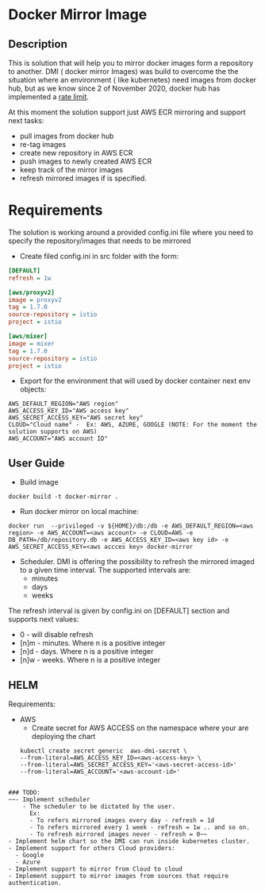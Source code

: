 # Docker Mirror Image

## Description

This is solution that will help you to mirror docker images form a repository to another.
DMI ( docker mirror Images) was build to overcome the the situation where an environment ( like kubernetes) need images from
docker hub, but as we know since 2 of November 2020, docker hub has implemented a [rate limit](https://www.docker.com/increase-rate-limits#:~:text=The%20rate%20limits%20will%20be,the%20six%20hour%20window%20elapses.).

At this moment the solution support just AWS ECR mirroring and support next tasks:
- pull images from docker hub
- re-tag images
- create new repository in AWS ECR
- push images to newly created AWS ECR
- keep track of the mirror images
- refresh mirrored images if is specified.


# Requirements
The solution is working around a provided config.ini file where you need to specify the repository/images that needs to be mirrored
- Create filed config.ini in src folder with the form:

```ini
[DEFAULT]
refresh = 1w

[aws/proxyv2]
image = proxyv2
tag = 1.7.0
source-repository = istio
project = istio

[aws/mixer]
image = mixer
tag = 1.7.0
source-repository = istio
project = istio
```
- Export for the environment that will used by docker container next env objects:

```shell script
AWS_DEFAULT_REGION="AWS region"
AWS_ACCESS_KEY_ID="AWS access key"
AWS_SECRET_ACCESS_KEY="AWS secret key"
CLOUD="Cloud name" -  Ex: AWS, AZURE, GOOGLE (NOTE: For the moment the solution supports on AWS)
AWS_ACCOUNT="AWS account ID"
```



## User Guide
-  Build image
```shell script
docker build -t docker-mirror .
```

- Run docker mirror on local machine:

```shell script
docker run  --privileged -v ${HOME}/db:/db -e AWS_DEFAULT_REGION=<aws region> -e AWS_ACCOUNT=<aws account> -e CLOUD=AWS -e DB_PATH=/db/repository.db -e AWS_ACCESS_KEY_ID=<aws key id> -e AWS_SECRET_ACCESS_KEY=<aws accces key> docker-mirror

```

- Scheduler. DMI is offering the possibility to refresh the mirrored imaged to a given time interval. 
The supported intervals are:
    - minutes
    - days
    - weeks

The refresh interval is given by config.ini on [DEFAULT] section and supports next values:
- 0 - will disable refresh
- [n]m - minutes. Where n is a positive integer
- [n]d - days.  Where n is a positive integer
- [n]w - weeks. Where n is a positive integer


## HELM

Requirements:
- AWS
    - Create secret for AWS ACCESS on the namespace where your are deploying the chart
    ```shell script
    kubectl create secret generic  aws-dmi-secret \
    --from-literal=AWS_ACCESS_KEY_ID=<aws-access-key> \
    --from-literal=AWS_SECRET_ACCESS_KEY='<aws-secret-access-id>'
    --from-literal=AWS_ACCOUNT='<aws-account-id>'
```

### TODO:
~~- Implement scheduler
    - The scheduler to be dictated by the user. 
      Ex: 
      - To refers mirrored images every day - refresh = 1d
      - To refers mirrored every 1 week - refresh = 1w .. and so on.
      - To refresh mirrored images never - refresh = 0~~
- Implement helm chart so the DMI can run inside kubernetes cluster.
- Implement support for others Cloud providers:
  - Google
  - Azure
- Implement support to mirror from Cloud to cloud
- Implement support to mirror images from sources that require authentication.